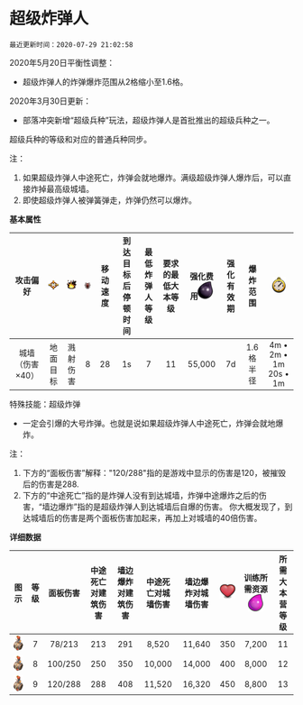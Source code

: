 # 超级炸弹人

`最近更新时间：2020-07-29 21:02:58`

2020年5月20日平衡性调整：
- 超级炸弹人的炸弹爆炸范围从2格缩小至1.6格。

2020年3月30日更新：
- 部落冲突新增“超级兵种”玩法，超级炸弹人是首批推出的超级兵种之一。

超级兵种的等级和对应的普通兵种同步。

注：
1. 如果超级炸弹人中途死亡，炸弹会就地爆炸。满级超级炸弹人爆炸后，可以直接炸掉最高级城墙。
2. 即使超级炸弹人被弹簧弹走，炸弹仍然可以爆炸。


**基本属性**

|攻击偏好|![目标](/wiki/Other/Target.png "目标")|![攻击类型](/wiki/Other/AttackType.png "攻击类型")|![人口](/wiki/Other/Troops.png "人口")|移动速度|到达目标后停顿时间|最低炸弹人等级|要求的最低大本等级	|强化费用![强化费用](/wiki/Other/Dark_Elixir.png "强化费用")|强化有效期|爆炸范围|![训练时间](/wiki/Other/Clock.png "训练时间")|
|:-:|:-:|:-:|:-:|:-:|:-:|:-:|:-:|:-:|:-:|:-:|:-:|
|城墙（伤害×40）|地面目标|溅射伤害|8|28|1s|7|11|55,000|7d|1.6格半径|4m • 2m • 1m 20s • 1m|

特殊技能：超级炸弹
- 一定会引爆的大号炸弹。也就是说如果超级炸弹人中途死亡，炸弹会就地爆炸。


注：
1. 下方的“面板伤害”解释："120/288"指的是游戏中显示的伤害是120，被摧毁后的伤害是288.
2. 下方的“中途死亡”指的是炸弹人没有到达城墙，炸弹中途爆炸之后的伤害，“墙边爆炸”指的是超级炸弹人到达城墙后自爆的伤害。 你大概发现了，到达城墙后的伤害是两个面板伤害加起来，再加上对城墙的40倍伤害。


**详细数据**

|图示|等级|面板伤害|中途死亡对建筑伤害|墙边爆炸对建筑伤害|中途死亡对城墙伤害|墙边爆炸对城墙伤害|![生命值](/wiki/Other/Heart.png "生命值")|训练所需资源![圣水](/wiki/Other/Elixir.png "圣水")|	所需大本营等级|
|:-:|:-:|:-:|:-:|:-:|:-:|:-:|:-:|:-:|:-:|
|![Super Wall Breaker](/wiki/Troops/HomeVillage/SuperWallBreaker/Lv7-9.png)|7|78/213	|213|291|8,520	|11,640|350|7,200|11|
|![Super Wall Breaker](/wiki/Troops/HomeVillage/SuperWallBreaker/Lv7-9.png)|8|100/250	|250|350|10,000	|14,000|400|8,000|12|
|![Super Wall Breaker](/wiki/Troops/HomeVillage/SuperWallBreaker/Lv7-9.png)|9|120/288	|288|408|11,520	|16,320|450|8,800|13|
